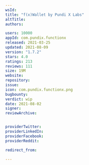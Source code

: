 ```yaml
---
wsId: 
title: "f(x)Wallet by Pundi X Labs"
altTitle: 
authors:

users: 10000
appId: com.pundix.functionx
released: 2021-03-25
updated: 2021-08-09
version: "1.7.2"
stars: 4.0
ratings: 213
reviews: 111
size: 19M
website: 
repository: 
issue: 
icon: com.pundix.functionx.png
bugbounty: 
verdict: wip
date: 2021-08-02
signer: 
reviewArchive:


providerTwitter: 
providerLinkedIn: 
providerFacebook: 
providerReddit: 

redirect_from:

---
```



